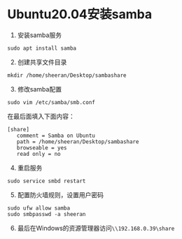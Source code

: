 # Ubuntu20.04安装samba

1. 安装samba服务

```
sudo apt install samba
```

2. 创建共享文件目录

```
mkdir /home/sheeran/Desktop/sambashare
```

3. 修改samba配置

```
sudo vim /etc/samba/smb.conf
```

在最后面填入下面内容：

```
[share]
   comment = Samba on Ubuntu
   path = /home/sheeran/Desktop/sambashare
   browseable = yes
   read only = no
```

4. 重启服务

```
sudo service smbd restart
```

5. 配置防火墙规则，设置用户密码

```
sudo ufw allow samba
sudo smbpasswd -a sheeran
```

6. 最后在Windows的资源管理器访问`\\192.168.0.39\share`
